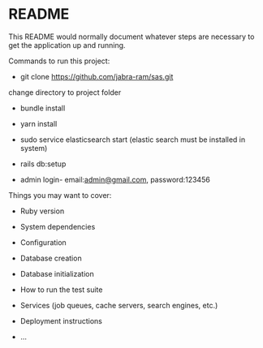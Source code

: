 # README

This README would normally document whatever steps are necessary to get the
application up and running. 

Commands to run this project:

* git clone https://github.com/jabra-ram/sas.git

change directory to project folder

* bundle install

* yarn install

* sudo service elasticsearch start
(elastic search must be installed in system)

* rails db:setup

* admin login- email:admin@gmail.com, password:123456





Things you may want to cover:

* Ruby version

* System dependencies

* Configuration

* Database creation

* Database initialization

* How to run the test suite

* Services (job queues, cache servers, search engines, etc.)

* Deployment instructions

* ...
